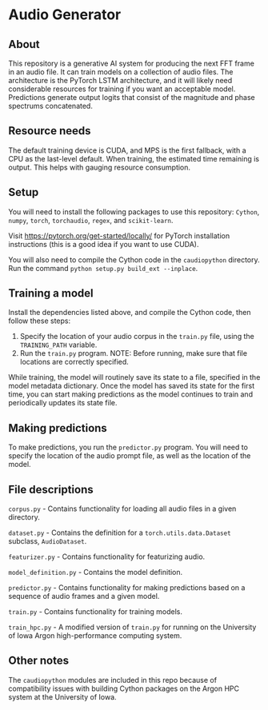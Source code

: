 # Audio Generator

## About
This repository is a generative AI system for producing the next FFT frame in an audio file. It can train models on a collection of audio files. The architecture is the PyTorch LSTM architecture, and it will likely need considerable resources for training if you want an acceptable model. Predictions generate output logits that consist of the magnitude and phase spectrums concatenated.

## Resource needs
The default training device is CUDA, and MPS is the first fallback, with a CPU as the last-level default. When training, the estimated time remaining is output. This helps with gauging resource consumption.

## Setup
You will need to install the following packages to use this repository:
`Cython`, `numpy`, `torch`, `torchaudio`, `regex`, and `scikit-learn`.

Visit https://pytorch.org/get-started/locally/ for PyTorch installation instructions (this is a good idea if you want to use CUDA).

You will also need to compile the Cython code in the `caudiopython` directory. Run the command `python setup.py build_ext --inplace`.

## Training a model
Install the dependencies listed above, and compile the Cython code, then follow these steps:
1. Specify the location of your audio corpus in the `train.py` file, using the `TRAINING_PATH` variable.
2. Run the `train.py` program. NOTE: Before running, make sure that file locations are correctly specified.

While training, the model will routinely save its state to a file, specified in the model metadata dictionary. Once the model has saved its state for the first time, you can start making predictions as the model continues to train and periodically updates its state file.

## Making predictions
To make predictions, you run the `predictor.py` program. You will need to specify the location of the audio prompt file, as well as the location of the model.

## File descriptions
`corpus.py` - Contains functionality for loading all audio files in a given directory.

`dataset.py` - Contains the definition for a `torch.utils.data.Dataset` subclass, `AudioDataset`.

`featurizer.py` - Contains functionality for featurizing audio.

`model_definition.py` - Contains the model definition.

`predictor.py` - Contains functionality for making predictions based on a sequence of audio frames and a given model.

`train.py` - Contains functionality for training models.

`train_hpc.py` - A modified version of `train.py` for running on the University of Iowa Argon high-performance computing system.

## Other notes
The `caudiopython` modules are included in this repo because of compatibility issues with building Cython packages on the Argon HPC system at the University of Iowa.
